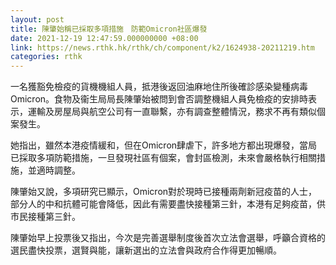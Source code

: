 ```yaml
---
layout: post
title: 陳肇始稱已採取多項措施　防範Omicron社區爆發
date: 2021-12-19 12:47:59.000000000 +08:00
link: https://news.rthk.hk/rthk/ch/component/k2/1624938-20211219.htm
categories: rthk
---
```


一名獲豁免檢疫的貨機機組人員，抵港後返回油麻地住所後確診感染變種病毒Omicron。食物及衞生局局長陳肇始被問到會否調整機組人員免檢疫的安排時表示，運輸及房屋局與航空公司有一直聯繫，亦有調查整體情況，務求不再有類似個案發生。

她指出，雖然本港疫情緩和，但在Omicron肆虐下，許多地方都出現爆發，當局已採取多項防範措施，一旦發現社區有個案，會封區檢測，未來會嚴格執行相關措施，並適時調整。

陳肇始又說，多項研究已顯示，Omicron對於現時已接種兩劑新冠疫苗的人士，部分人的中和抗體可能會降低，因此有需要盡快接種第三針，本港有足夠疫苗，供市民接種第三針。

陳肇始早上投票後又指出，今次是完善選舉制度後首次立法會選舉，呼籲合資格的選民盡快投票，選賢與能，讓新選出的立法會與政府合作得更加暢順。
